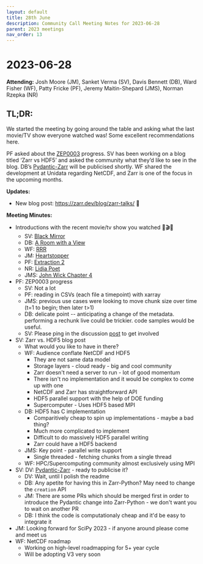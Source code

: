 ```yaml
---
layout: default
title: 28th June
description: Community Call Meeting Notes for 2023-06-28
parent: 2023 meetings
nav_order: 13
---
```


# 2023-06-28

**Attending:** Josh Moore (JM), Sanket Verma (SV), Davis Bennett (DB), Ward Fisher (WF), Patty Fricke (PF), Jeremy Maitin-Shepard (JMS), Norman Rzepka (NR)

## TL;DR:

We started the meeting by going around the table and asking what the last movie/TV show everyone watched was! Some excellent recommendations here.

PF asked about the [ZEP0003](https://zarr.dev/zeps/draft/ZEP0003.html) progress. SV has been working on a blog titled ‘Zarr vs HDF5’ and asked the community what they’d like to see in the blog. DB’s [Pydantic-Zarr](https://github.com/d-v-b/pydantic-zarr) will be publicised shortly. WF shared the development at Unidata regarding NetCDF, and Zarr is one of the focus in the upcoming months.

**Updates:**

- New blog post: <https://zarr.dev/blog/zarr-talks/> 🎉 

**Meeting Minutes:**

- Introductions with the recent movie/tv show you watched 🍿🎬🥤
    - SV: [Black Mirror](https://www.imdb.com/title/tt2085059/)
    - DB: [A Room with a View](https://www.imdb.com/title/tt0091867/)
    - WF: [RRR](https://www.imdb.com/title/tt8178634/)
    - JM: [Heartstopper](https://www.imdb.com/title/tt10638036/)
    - PF: [Extraction 2](https://www.imdb.com/title/tt12263384/)
    - NR: [Lidia Poet](https://www.imdb.com/title/tt15441160/)
    - JMS: [John Wick Chapter 4 ](https://www.imdb.com/title/tt10366206/)
- PF: ZEP0003 progress
    - SV: Not a lot
    - PF: reading in CSVs (each file a timepoint) with xarray
    - JMS: previous use cases were looking to move chunk size over time (t=1 to begin; then later t>1)
    - DB: delicate point -- anticipating a change of the metadata. performing a rechunk live could be trickier. code samples would be useful.
    - SV: Please ping in the discussion [post](https://github.com/orgs/zarr-developers/discussions/52) to get involved
- SV: Zarr vs. HDF5 blog post
    - What would you like to have in there?
    - WF: Audience conflate NetCDF and HDF5
        - They are not same data model
        - Storage layers - cloud ready - big and cool community
        - Zarr doesn't need a server to run - lot of good momentum
        - There isn't no implementation and it would be complex to come up with one
        - NetCDF and Zarr has straightforward API
        - HDF5 parallel support with the help of DOE funding
        - Supercomputer - Uses HDF5 based MPI
    - DB: HDF5 has C implementation
        - Comparitively cheap to spin up implementations - maybe a bad thing?
        - Much more complicated to implement
        - Difficult to do massively HDF5 parallel writing
        - Zarr could have a HDF5 backend
    - JMS: Key point - parallel write support
        - Single threaded - fetching chunks from a single thread
    - WF: HPC/Supercomputing community almost exclusively using MPI
- SV: DV: [Pydantic-Zarr](https://github.com/d-v-b/pydantic-zarr) - ready to publicise it?
    - DV: Wait, until I polish the readme
    - DB: Any apetite for having this in Zarr-Python? May need to change the `creation` API
    - JM: There are some PRs which should be merged first in order to introduce the Pydantic change into Zarr-Python - we don't want you to wait on another PR
    - DB: I think the code is computationaly cheap and it'd be easy to integrate it
- JM: Looking forward for SciPy 2023 - if anyone around please come and meet us
- WF: NetCDF roadmap
  - Working on high-level roadmapping for 5+ year cycle
  - Will be adopting V3 very soon
